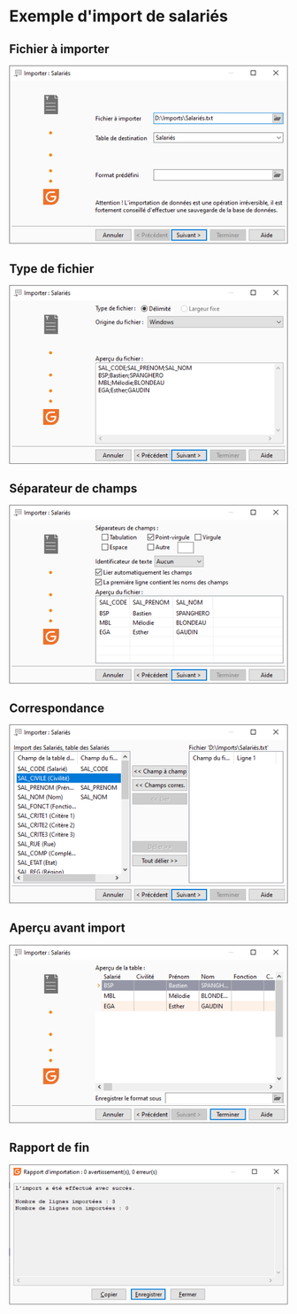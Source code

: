 # Exemple d'import de salariés
## Fichier à importer


![](../assets/images/2/FichierImporter.png)


## Type de fichier


![](../assets/images/2/TypeFichier.png)


## Séparateur de champs


![](../assets/images/2/SeparateurChamps.png)


## Correspondance


![](../assets/images/2/Correspondance.png)


## Aperçu avant import


![](../assets/images/2/ApercuAvantImport.png)


## Rapport de fin


![](../assets/images/2/RapportFin.png)


